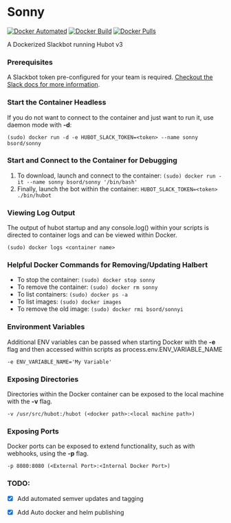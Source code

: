 # Sonny
[![Docker Automated](https://img.shields.io/docker/automated/bsord/sonny.svg)](https://hub.docker.com/r/bsord/sonny/)
[![Docker Build](https://img.shields.io/docker/build/bsord/sonny.svg)](https://hub.docker.com/r/bsord/sonny/)
[![Docker Pulls](https://img.shields.io/docker/pulls/bsord/sonny.svg)](https://hub.docker.com/r/bsord/sonny/)

A Dockerized Slackbot running Hubot v3
<br>


### Prerequisites
A Slackbot token pre-configured for your team is required. [Checkout the Slack docs for more information](https://api.slack.com/slack-apps).


### Start the Container Headless
If you do not want to connect to the container and just want to run it, use daemon mode with **-d**:

`(sudo) docker run -d -e HUBOT_SLACK_TOKEN=<token> --name sonny bsord/sonny`


### Start and Connect to the Container for Debugging
1) To download, launch and connect to the container: 
`(sudo) docker run -it --name sonny bsord/sonny '/bin/bash'`
2) Finally, launch the bot within the container: 
`HUBOT_SLACK_TOKEN=<token> ./bin/hubot`


### Viewing Log Output
The output of hubot startup and any console.log() within your scripts is directed to container logs and can be viewed within Docker.

`(sudo) docker logs <container name>`


### Helpful Docker Commands for Removing/Updating Halbert
- To stop the container: `(sudo) docker stop sonny`
- To remove the container: `(sudo) docker rm sonny`
- To list containers: `(sudo) docker ps -a`
- To list images: `(sudo) docker images`
- To remove the old image: `(sudo) docker rmi bsord/sonnyi`


### Environment Variables
Additional ENV variables can be passed when starting Docker with the **-e** flag and then accessed within scripts as process.env.ENV_VARIABLE_NAME

`-e ENV_VARIABLE_NAME='My Variable'`


### Exposing Directories
Directories within the Docker container can be exposed to the local machine with the **-v** flag.

`-v /usr/src/hubot:/hubot (<docker path>:<local machine path>)`


### Exposing Ports
Docker ports can be exposed to extend functionality, such as with webhooks, using the **-p** flag.

`-p 8080:8080 (<External Port>:<Internal Docker Port>)`

### TODO:
- [x] Add automated semver updates and tagging
- [x] Add Auto docker and helm publishing

